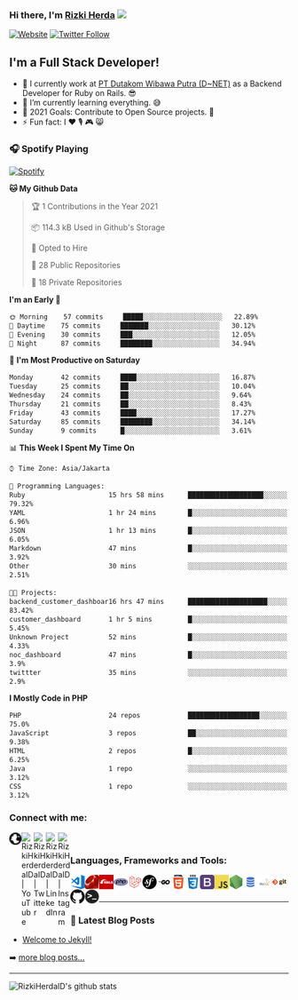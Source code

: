 ### Hi there, I'm [Rizki Herda][website] <img src="https://media.giphy.com/media/hvRJCLFzcasrR4ia7z/giphy.gif" width="25px">
[![Website](https://img.shields.io/website?label=RizkiHerdaID&style=for-the-badge&url=https%3A%2F%2Frizkiherdaid.github.io)](https://rizkiherdaid.github.io/)
[![Twitter Follow](https://img.shields.io/twitter/follow/RizkiHerdaID?color=1DA1F2&logo=twitter&style=for-the-badge)](https://twitter.com/intent/follow?original_referer=https%3A%2F%2Fgithub.com%2FRizkiHerdaID&screen_name=RizkiHerdaID)


## I'm a Full Stack Developer!

- 🔭 I currently work at [PT Dutakom Wibawa Putra (D~NET)][dnet] as a Backend Developer for Ruby on Rails. 😎
- 🌱 I’m currently learning everything. 😅
- 🥅 2021 Goals: Contribute to Open Source projects. 🤩
- ⚡ Fun fact: I ❤ 🎙 🎮 😸

### 🎧 Spotify Playing
[![Spotify](https://spotify-now-playing-rizkiherdaid.vercel.app/api/spotify-playing)](https://open.spotify.com/user/ps3spo8ojmpnslkqhyko8b79g)

<!--START_SECTION:waka-->
**🐱 My Github Data** 

> 🏆 1 Contributions in the Year 2021
 > 
> 📦 114.3 kB Used in Github's Storage 
 > 
> 💼 Opted to Hire
 > 
> 📜 28 Public Repositories 
 > 
> 🔑 18 Private Repositories  
 > 
**I'm an Early 🐤** 

```text
🌞 Morning    57 commits     █████░░░░░░░░░░░░░░░░░░░░   22.89% 
🌆 Daytime    75 commits     ███████░░░░░░░░░░░░░░░░░░   30.12% 
🌃 Evening    30 commits     ███░░░░░░░░░░░░░░░░░░░░░░   12.05% 
🌙 Night      87 commits     ████████░░░░░░░░░░░░░░░░░   34.94%

```
📅 **I'm Most Productive on Saturday** 

```text
Monday       42 commits     ████░░░░░░░░░░░░░░░░░░░░░   16.87% 
Tuesday      25 commits     ██░░░░░░░░░░░░░░░░░░░░░░░   10.04% 
Wednesday    24 commits     ██░░░░░░░░░░░░░░░░░░░░░░░   9.64% 
Thursday     21 commits     ██░░░░░░░░░░░░░░░░░░░░░░░   8.43% 
Friday       43 commits     ████░░░░░░░░░░░░░░░░░░░░░   17.27% 
Saturday     85 commits     ████████░░░░░░░░░░░░░░░░░   34.14% 
Sunday       9 commits      █░░░░░░░░░░░░░░░░░░░░░░░░   3.61%

```


📊 **This Week I Spent My Time On** 

```text
⌚︎ Time Zone: Asia/Jakarta

💬 Programming Languages: 
Ruby                     15 hrs 58 mins      ███████████████████░░░░░░   79.32% 
YAML                     1 hr 24 mins        █░░░░░░░░░░░░░░░░░░░░░░░░   6.96% 
JSON                     1 hr 13 mins        █░░░░░░░░░░░░░░░░░░░░░░░░   6.05% 
Markdown                 47 mins             █░░░░░░░░░░░░░░░░░░░░░░░░   3.92% 
Other                    30 mins             ░░░░░░░░░░░░░░░░░░░░░░░░░   2.51%

🐱‍💻 Projects: 
backend_customer_dashboar16 hrs 47 mins      ████████████████████░░░░░   83.42% 
customer_dashboard       1 hr 5 mins         █░░░░░░░░░░░░░░░░░░░░░░░░   5.45% 
Unknown Project          52 mins             █░░░░░░░░░░░░░░░░░░░░░░░░   4.33% 
noc_dashboard            47 mins             █░░░░░░░░░░░░░░░░░░░░░░░░   3.9% 
twittter                 35 mins             ░░░░░░░░░░░░░░░░░░░░░░░░░   2.9%

```

**I Mostly Code in PHP** 

```text
PHP                      24 repos            ██████████████████░░░░░░░   75.0% 
JavaScript               3 repos             ██░░░░░░░░░░░░░░░░░░░░░░░   9.38% 
HTML                     2 repos             █░░░░░░░░░░░░░░░░░░░░░░░░   6.25% 
Java                     1 repo              ░░░░░░░░░░░░░░░░░░░░░░░░░   3.12% 
CSS                      1 repo              ░░░░░░░░░░░░░░░░░░░░░░░░░   3.12%

```



<!--END_SECTION:waka-->

### Connect with me:

[<img align="left" alt="RizkiHerdaID" width="22px" src="https://raw.githubusercontent.com/iconic/open-iconic/master/svg/globe.svg" />][website]
[<img align="left" alt="RizkiHerdaID | YouTube" width="22px" src="https://cdn.jsdelivr.net/npm/simple-icons@v3/icons/youtube.svg" />][youtube]
[<img align="left" alt="RizkiHerdaID | Twitter" width="22px" src="https://cdn.jsdelivr.net/npm/simple-icons@v3/icons/twitter.svg" />][twitter]
[<img align="left" alt="RizkiHerdaID | LinkedIn" width="22px" src="https://cdn.jsdelivr.net/npm/simple-icons@v3/icons/linkedin.svg" />][linkedin]
[<img align="left" alt="RizkiHerdaID | Instagram" width="22px" src="https://cdn.jsdelivr.net/npm/simple-icons@v3/icons/instagram.svg" />][instagram]

<br />

### Languages, Frameworks and Tools:

[<img align="left" alt="Visual Studio Code" width="26px" src="https://raw.githubusercontent.com/github/explore/80688e429a7d4ef2fca1e82350fe8e3517d3494d/topics/visual-studio-code/visual-studio-code.png" />][website]
[<img align="left" alt="Ruby" width="26px" src="https://raw.githubusercontent.com/github/explore/80688e429a7d4ef2fca1e82350fe8e3517d3494d/topics/ruby/ruby.png" />][website]
[<img align="left" alt="Rails" width="26px" src="https://raw.githubusercontent.com/github/explore/80688e429a7d4ef2fca1e82350fe8e3517d3494d/topics/rails/rails.png" />][website]
[<img align="left" alt="PHP" width="26px" src="https://raw.githubusercontent.com/github/explore/80688e429a7d4ef2fca1e82350fe8e3517d3494d/topics/php/php.png" />][website]
[<img align="left" alt="Laravel" width="26px" src="https://raw.githubusercontent.com/github/explore/80688e429a7d4ef2fca1e82350fe8e3517d3494d/topics/laravel/laravel.png" />][website]
[<img align="left" alt="Symfony" width="26px" src="https://raw.githubusercontent.com/github/explore/80688e429a7d4ef2fca1e82350fe8e3517d3494d/topics/symfony/symfony.png" />][website]
[<img align="left" alt="Go" width="26px" src="https://raw.githubusercontent.com/github/explore/80688e429a7d4ef2fca1e82350fe8e3517d3494d/topics/go/go.png" />][website]
[<img align="left" alt="HTML5" width="26px" src="https://raw.githubusercontent.com/github/explore/80688e429a7d4ef2fca1e82350fe8e3517d3494d/topics/html/html.png" />][website]
[<img align="left" alt="CSS3" width="26px" src="https://raw.githubusercontent.com/github/explore/80688e429a7d4ef2fca1e82350fe8e3517d3494d/topics/css/css.png" />][website]
[<img align="left" alt="Boostrap" width="26px" src="https://raw.githubusercontent.com/github/explore/80688e429a7d4ef2fca1e82350fe8e3517d3494d/topics/bootstrap/bootstrap.png" />][website]
[<img align="left" alt="JavaScript" width="26px" src="https://raw.githubusercontent.com/github/explore/80688e429a7d4ef2fca1e82350fe8e3517d3494d/topics/javascript/javascript.png" />][website]
[<img align="left" alt="Node.js" width="26px" src="https://raw.githubusercontent.com/github/explore/80688e429a7d4ef2fca1e82350fe8e3517d3494d/topics/nodejs/nodejs.png" />][website]
[<img align="left" alt="SQL" width="26px" src="https://raw.githubusercontent.com/github/explore/80688e429a7d4ef2fca1e82350fe8e3517d3494d/topics/sql/sql.png" />][website]
[<img align="left" alt="MySQL" width="26px" src="https://raw.githubusercontent.com/github/explore/80688e429a7d4ef2fca1e82350fe8e3517d3494d/topics/mysql/mysql.png" />][website]
[<img align="left" alt="Git" width="26px" src="https://raw.githubusercontent.com/github/explore/80688e429a7d4ef2fca1e82350fe8e3517d3494d/topics/git/git.png" />][website]
[<img align="left" alt="GitHub" width="26px" src="https://raw.githubusercontent.com/github/explore/78df643247d429f6cc873026c0622819ad797942/topics/github/github.png" />][website]
[<img align="left" alt="HTML5" width="26px" src="https://raw.githubusercontent.com/github/explore/80688e429a7d4ef2fca1e82350fe8e3517d3494d/topics/terminal/terminal.png" />][website]

<br />
<br />

---

### 📕 Latest Blog Posts

<!-- BLOG-POST-LIST:START -->
- [Welcome to Jekyll!](https://rizkiherdaid.github.io/jekyll/update/2020/08/14/welcome-to-jekyll.html)
<!-- BLOG-POST-LIST:END -->

➡️ [more blog posts...](https://rizkiherdaid.github.io)

---

![RizkiHerdaID's github stats](https://github-readme-stats.rizkiherdaid.vercel.app/api?username=RizkiHerdaID&count_private=true&show_icons=true)

[website]: https://rizkiherdaid.github.io
[dnet]: http://dnetprovider.id
[twitter]: https://twitter.com/RizkiHerdaID
[youtube]: https://www.youtube.com/channel/UCUCmGb5NJcm3xWB4xDliZ_Q
[instagram]: https://instagram.com/RizkiHerdaID
[linkedin]: https://linkedin.com/in/RizkiHerdaID
